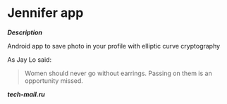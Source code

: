 # Jennifer app


***Description***


Android app to save photo in your profile with elliptic curve cryptography 


As Jay Lo said:

>Women should never go without earrings.
>Passing on them is an opportunity missed.


***tech-mail.ru***
